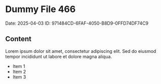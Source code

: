 # Dummy File 466

Date: 2025-04-03
ID: 971484CD-6FAF-4050-B8D9-0FFD74DF74C9

## Content

Lorem ipsum dolor sit amet, consectetur adipiscing elit.
Sed do eiusmod tempor incididunt ut labore et dolore magna aliqua.

* Item 1
* Item 2
* Item 3
